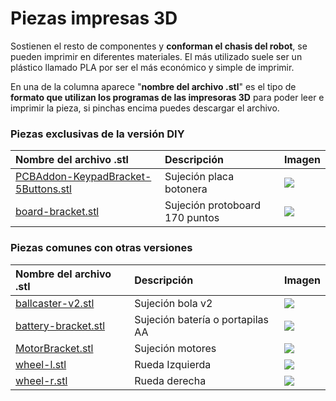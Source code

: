# Piezas impresas 3D

Sostienen el resto de componentes y **conforman el chasis del robot**, se pueden imprimir en diferentes materiales. El más utilizado suele ser un plástico llamado PLA por ser el más económico y simple de imprimir.

En una de la columna aparece "**nombre del archivo .stl**" es el tipo de **formato que utilizan los programas de las impresoras 3D** para poder leer e imprimir la pieza, si pinchas encima puedes descargar el archivo.

### Piezas exclusivas de la versión DIY

| Nombre del archivo .stl | Descripción | Imagen |
| :--- | :--- | :--- |
| [PCBAddon-KeypadBracket-5Buttons.stl](https://drive.google.com/open?id=1eQw2Qaxv3NHUNzOMe3G7p3gEsTDn_EnL) | Sujeción placa botonera | ![](https://raw.githubusercontent.com/escornabot/escornabot-DIY/master/imagenes/Addon-KeypadBracket-5Buttons.png) |
| [board-bracket.stl](https://drive.google.com/open?id=1oU9GFeR-WMArf36dAjfsRykbGDSNjFgo) | Sujeción protoboard 170 puntos | ![](https://raw.githubusercontent.com/escornabot/escornabot-DIY/master/imagenes/board-bracket.png) |

### Piezas comunes con otras versiones

| Nombre del archivo .stl | Descripción | Imagen |
| :--- | :--- | :--- |
| [ballcaster-v2.stl](https://drive.google.com/open?id=1pWJT02kfBdIXP_STgdS-6TQJZ808kV-k) | Sujeción bola v2 | ![](https://github.com/pablorubma/escornabot-DIY/raw/master/imagenes/ballcaster-v2.png) |
| [battery-bracket.stl](https://drive.google.com/open?id=1pm-H_KXHRS7HEWa6sdIPn2iZVSgaHRMN) | Sujeción batería o portapilas AA | ![](https://github.com/pablorubma/escornabot-DIY/raw/master/imagenes/battery-bracket.png) |
| [MotorBracket.stl](https://drive.google.com/open?id=1B2w4sAnHLwpZgPx83QbiuiytYnuXYzks) | Sujeción motores | ![](https://github.com/pablorubma/escornabot-DIY/raw/master/imagenes/MotorBracket.png) |
| [wheel-l.stl](https://drive.google.com/file/d/1qByvsBlW40QUPCLLnToqU1koy6kQ45Kz/view) | Rueda Izquierda | ![](https://raw.githubusercontent.com/escornabot/escornabot-DIY/master/imagenes/wheel-l.png) |
| [wheel-r.stl](https://drive.google.com/open?id=1quEMJjnzq5ZC1481vuwZUiiqiTn8o73u) | Rueda derecha | ![](https://raw.githubusercontent.com/escornabot/escornabot-DIY/master/imagenes/wheel-r.png) |



